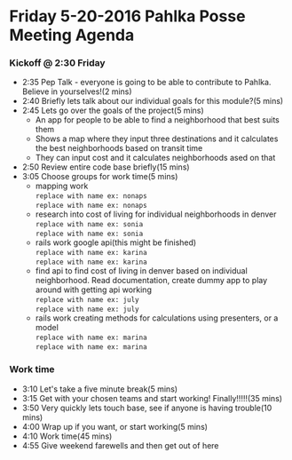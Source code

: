 # Friday 5-20-2016 Pahlka Posse Meeting Agenda
### Kickoff @ 2:30 Friday
* 2:35 Pep Talk - everyone is going to be able to contribute to Pahlka. Believe in yourselves!(2 mins)
* 2:40 Briefly lets talk about our individual goals for this module?(5 mins) 
* 2:45 Lets go over the goals of the project(5 mins)
  * An app for people to be able to find a neighborhood that best suits them
  * Shows a map where they input three destinations and it calculates the best neighborhoods based on transit time
  * They can input cost and it calculates neighborhoods ased on that
* 2:50 Review entire code base briefly(15 mins)
* 3:05 Choose groups for work time(5 mins)
  * mapping work  
   `replace with name ex: nonaps`  
   `replace with name ex: nonaps`  
  * research into cost of living for individual neighborhoods in denver  
   `replace with name ex: sonia`  
   `replace with name ex: sonia`  
  * rails work google api(this might be finished)  
   `replace with name ex: karina`  
   `replace with name ex: karina`  
  * find api to find cost of living in denver based on individual neighborhood. Read documentation, create dummy app to play    around with getting api working  
   `replace with name ex: july`  
   `replace with name ex: july`  
  * rails work creating methods for calculations using presenters, or a model  
   `replace with name ex: marina`  
   `replace with name ex: marina`  

### Work time
* 3:10 Let's take a five minute break(5 mins)
* 3:15 Get with your chosen teams and start working! Finally!!!!!(35 mins)
* 3:50 Very quickly lets touch base, see if anyone is having trouble(10 mins)
* 4:00 Wrap up if you want, or start working(5 mins)
* 4:10 Work time(45 mins)
* 4:55 Give weekend farewells and then get out of here 
  
